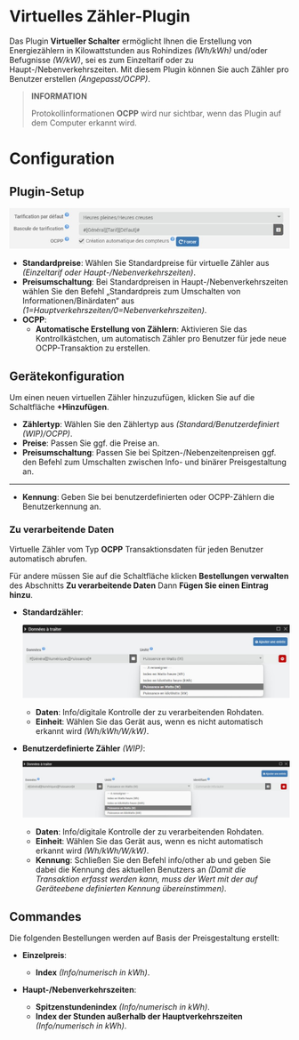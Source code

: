 # Virtuelles Zähler-Plugin

Das Plugin **Virtueller Schalter** ermöglicht Ihnen die Erstellung von Energiezählern in Kilowattstunden aus Rohindizes *(Wh/kWh)* und/oder Befugnisse *(W/kW)*, sei es zum Einzeltarif oder zu Haupt-/Nebenverkehrszeiten. Mit diesem Plugin können Sie auch Zähler pro Benutzer erstellen *(Angepasst/OCPP)*.

>**INFORMATION**
>
>Protokollinformationen **OCPP** wird nur sichtbar, wenn das Plugin auf dem Computer erkannt wird.

# Configuration

## Plugin-Setup

![Plugin-Setup](./images/config_plugin.jpg)

- **Standardpreise**: Wählen Sie Standardpreise für virtuelle Zähler aus *(Einzeltarif oder Haupt-/Nebenverkehrszeiten)*.
- **Preisumschaltung**: Bei Standardpreisen in Haupt-/Nebenverkehrszeiten wählen Sie den Befehl „Standardpreis zum Umschalten von Informationen/Binärdaten“ aus *(1=Hauptverkehrszeiten/0=Nebenverkehrszeiten)*.
- **OCPP**:
  - **Automatische Erstellung von Zählern**: Aktivieren Sie das Kontrollkästchen, um automatisch Zähler pro Benutzer für jede neue OCPP-Transaktion zu erstellen.

## Gerätekonfiguration

Um einen neuen virtuellen Zähler hinzuzufügen, klicken Sie auf die Schaltfläche **+Hinzufügen**.

- **Zählertyp**: Wählen Sie den Zählertyp aus *(Standard/Benutzerdefiniert (WIP)/OCPP)*.
- **Preise**: Passen Sie ggf. die Preise an.
- **Preisumschaltung**: Passen Sie bei Spitzen-/Nebenzeitenpreisen ggf. den Befehl zum Umschalten zwischen Info- und binärer Preisgestaltung an.

---

- **Kennung**: Geben Sie bei benutzerdefinierten oder OCPP-Zählern die Benutzerkennung an.

### Zu verarbeitende Daten

Virtuelle Zähler vom Typ **OCPP** Transaktionsdaten für jeden Benutzer automatisch abrufen.

Für andere müssen Sie auf die Schaltfläche klicken **Bestellungen verwalten** des Abschnitts **Zu verarbeitende Daten** Dann **Fügen Sie einen Eintrag hinzu**.

- **Standardzähler**:

  ![Daten compteur standard](./images/default_input.jpg)

	- **Daten**: Info/digitale Kontrolle der zu verarbeitenden Rohdaten.
	- **Einheit**: Wählen Sie das Gerät aus, wenn es nicht automatisch erkannt wird *(Wh/kWh/W/kW)*.

- **Benutzerdefinierte Zähler** *(WIP)*:

  ![Daten compteur personnalisé](./images/custom_input.jpg)

	- **Daten**: Info/digitale Kontrolle der zu verarbeitenden Rohdaten.
	- **Einheit**: Wählen Sie das Gerät aus, wenn es nicht automatisch erkannt wird *(Wh/kWh/W/kW)*.
	- **Kennung**: Schließen Sie den Befehl info/other ab und geben Sie dabei die Kennung des aktuellen Benutzers an *(Damit die Transaktion erfasst werden kann, muss der Wert mit der auf Geräteebene definierten Kennung übereinstimmen)*.

## Commandes

Die folgenden Bestellungen werden auf Basis der Preisgestaltung erstellt:

- **Einzelpreis**:
  - **Index** *(Info/numerisch in kWh)*.

- **Haupt-/Nebenverkehrszeiten**:
  - **Spitzenstundenindex** *(Info/numerisch in kWh)*.
  - **Index der Stunden außerhalb der Hauptverkehrszeiten** *(Info/numerisch in kWh)*.
